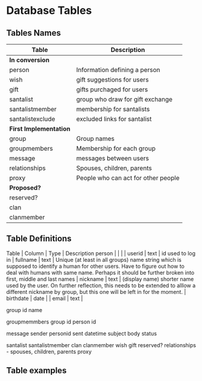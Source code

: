 # Database Tables

## Tables Names

Table | Description
---|---
 | **In conversion**
person | Information defining a person
wish | gift suggestions for users
gift | gifts purchaged for users
santalist | group who draw for gift exchange
santalistmember | membership for santalists
santalistexclude | excluded links for santalist
 | **First Implementation**
group | Group names
groupmembers | Membership for each group
message | messages between users
relationships | Spouses, children, parents
proxy | People who can act for other people
 | **Proposed?**
reserved? |
clan |
clanmember |

## Table Definitions

Table | Column | Type | Description
person | | |
 | userid | text | id used to log in 
 | fullname | text | Unique (at least in all groups) name string which is supposed to identify a human for other users.  Have to figure out how to deal with humans with same name.  Perhaps it should be further broken into first, middle and last names
 | nickname | text | (display name) shorter name used by the user. On further reflection, this needs to be extended to alllow a different nickname by group, but this one will be left in for the moment.
 | birthdate | date | 
 | email | text | 
    

group
    id
    name

groupmemmbers
   group id
   person id

message
   sender personid
   sent datetime
   subject
   body
   status

santalist
santalistmember
clan
clanmember
wish
gift
reserved?
relationships - spouses, children, parents
proxy

## Table examples
